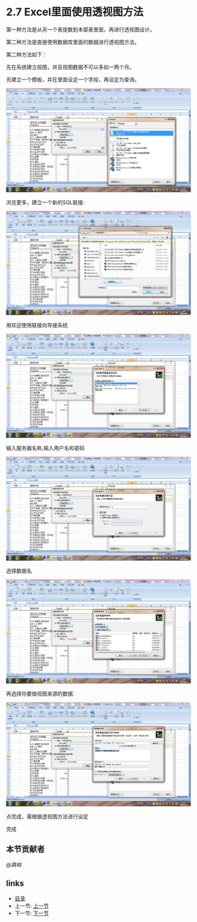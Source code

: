 # 2.7 Excel里面使用透视图方法
第一种方法是从另一个表提数到本部表里面，再进行透视图设计。

第二种方法是直接使用数据库里面的数据进行透视图方法。

第二种方法如下：

先在系统建立视图，并且视图数据不可以多如一两个月。

先建立一个模板，并在里面设定一个字段，再设定为查询。

![](images/2.7.1.png) 

浏览更多，建立一个新的SQL联接:

![](images/2.7.2.png)
 
用欢迎使用联接向导接系统
 
![](images/2.7.3.png)

输入服务器名称,输入用户名和密码

![](images/2.7.4.png)

选择数据名

![](images/2.7.5.png)
 
再选择你要做视图来源的数据.

![](images/2.7.6.png)

点完成，需根据透视图方法进行设定

完成

## 本节贡献者
*@路柏*  

## links
  * [目录](<preface.md>)
  * 上一节: [上一节](<02.6.md>)
  * 下一节: [下一节](<03.0.md>)
